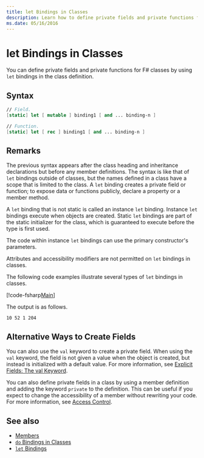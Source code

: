 ```yaml
---
title: let Bindings in Classes
description: Learn how to define private fields and private functions for F# classes by using 'let' bindings in the class definition.
ms.date: 05/16/2016
---
```

# let Bindings in Classes

You can define private fields and private functions for F# classes by using `let` bindings in the class definition.

## Syntax

```fsharp
// Field.
[static] let [ mutable ] binding1 [ and ... binding-n ]

// Function.
[static] let [ rec ] binding1 [ and ... binding-n ]
```

## Remarks

The previous syntax appears after the class heading and inheritance declarations but before any member definitions. The syntax is like that of `let` bindings outside of classes, but the names defined in a class have a scope that is limited to the class. A `let` binding creates a private field or function; to expose data or functions publicly, declare a property or a member method.

A `let` binding that is not static is called an instance `let` binding. Instance `let` bindings execute when objects are created. Static `let` bindings are part of the static initializer for the class, which is guaranteed to execute before the type is first used.

The code within instance `let` bindings can use the primary constructor's parameters.

Attributes and accessibility modifiers are not permitted on `let` bindings in classes.

The following code examples illustrate several types of `let` bindings in classes.

[!code-fsharp[Main](~/samples/snippets/fsharp/lang-ref-1/snippet3001.fs)]

The output is as follows.

```console
10 52 1 204
```

## Alternative Ways to Create Fields

You can also use the `val` keyword to create a private field. When using the `val` keyword, the field is not given a value when the object is created, but instead is initialized with a default value. For more information, see [Explicit Fields: The val Keyword](explicit-fields-the-val-keyword.md).

You can also define private fields in a class by using a member definition and adding the keyword `private` to the definition. This can be useful if you expect to change the accessibility of a member without rewriting your code. For more information, see [Access Control](../access-control.md).

## See also

- [Members](index.md)
- [`do` Bindings in Classes](do-bindings-in-classes.md)
- [`let` Bindings](../functions/let-bindings.md)
